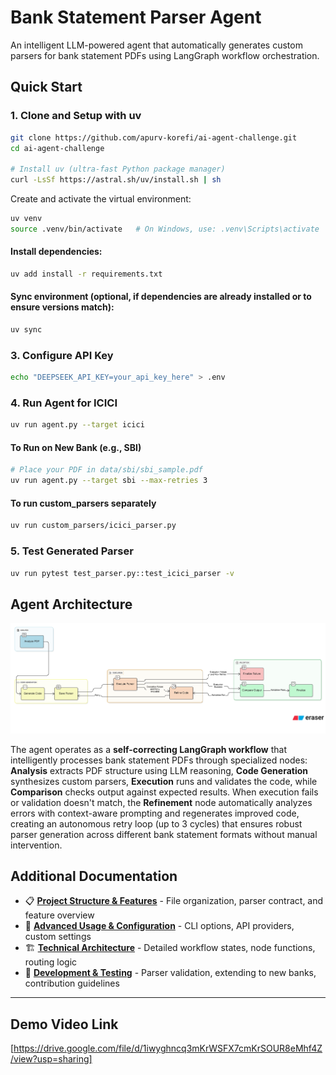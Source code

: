 # Bank Statement Parser Agent

An intelligent LLM-powered agent that automatically generates custom parsers for bank statement PDFs using LangGraph workflow orchestration.

## Quick Start

### 1. Clone and Setup with uv
```bash
git clone https://github.com/apurv-korefi/ai-agent-challenge.git
cd ai-agent-challenge

# Install uv (ultra-fast Python package manager)
curl -LsSf https://astral.sh/uv/install.sh | sh
```


Create and activate the virtual environment:
```bash
uv venv
source .venv/bin/activate   # On Windows, use: .venv\Scripts\activate
```
#### Install dependencies:
```bash
uv add install -r requirements.txt
```
#### Sync environment (optional, if dependencies are already installed or to ensure versions match):
```bash
uv sync
```

### 3. Configure API Key
```bash
echo "DEEPSEEK_API_KEY=your_api_key_here" > .env
```

### 4. Run Agent for ICICI
```bash
uv run agent.py --target icici
```
#### To Run on New Bank (e.g., SBI)
```bash
# Place your PDF in data/sbi/sbi_sample.pdf
uv run agent.py --target sbi --max-retries 3
```
#### To run custom_parsers separately
```bash
uv run custom_parsers/icici_parser.py
```

### 5. Test Generated Parser
```bash
uv run pytest test_parser.py::test_icici_parser -v
```

## Agent Architecture
![System Architecture](https://raw.githubusercontent.com/arockiasachin/ai-agent-challenge/main/SysArch.png)

The agent operates as a **self-correcting LangGraph workflow** that intelligently processes bank statement PDFs through specialized nodes: **Analysis** extracts PDF structure using LLM reasoning, **Code Generation** synthesizes custom parsers, **Execution** runs and validates the code, while **Comparison** checks output against expected results. When execution fails or validation doesn't match, the **Refinement** node automatically analyzes errors with context-aware prompting and regenerates improved code, creating an autonomous retry loop (up to 3 cycles) that ensures robust parser generation across different bank statement formats without manual intervention.

## Additional Documentation

- 📋 **[Project Structure & Features](docs/structure_docs.md)** - File organization, parser contract, and feature overview
- 🔧 **[Advanced Usage & Configuration](docs/usage_docs.md)** - CLI options, API providers, custom settings
- 🏗️ **[Technical Architecture](docs/architecture_docs.md)** - Detailed workflow states, node functions, routing logic
- 🧪 **[Development & Testing](docs/development_docs.md)** - Parser validation, extending to new banks, contribution guidelines

---

## Demo Video Link

[https://drive.google.com/file/d/1iwyghncq3mKrWSFX7cmKrSOUR8eMhf4Z/view?usp=sharing]
